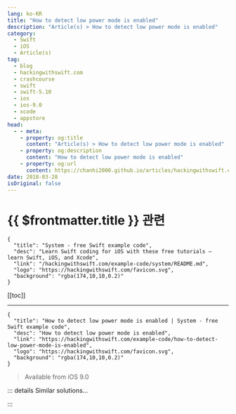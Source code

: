 ```yaml
---
lang: ko-KR
title: "How to detect low power mode is enabled"
description: "Article(s) > How to detect low power mode is enabled"
category:
  - Swift
  - iOS
  - Article(s)
tag: 
  - blog
  - hackingwithswift.com
  - crashcourse
  - swift
  - swift-5.10
  - ios
  - ios-9.0
  - xcode
  - appstore
head:
  - - meta:
    - property: og:title
      content: "Article(s) > How to detect low power mode is enabled"
    - property: og:description
      content: "How to detect low power mode is enabled"
    - property: og:url
      content: https://chanhi2000.github.io/articles/hackingwithswift.com/example-code/how-to-detect-low-power-mode-is-enabled.html
date: 2018-03-28
isOriginal: false
---
```


# {{ $frontmatter.title }} 관련

```component VPCard
{
  "title": "System - free Swift example code",
  "desc": "Learn Swift coding for iOS with these free tutorials – learn Swift, iOS, and Xcode",
  "link": "/hackingwithswift.com/example-code/system/README.md",
  "logo": "https://hackingwithswift.com/favicon.svg",
  "background": "rgba(174,10,10,0.2)"
}
```

[[toc]]

---

```component VPCard
{
  "title": "How to detect low power mode is enabled | System - free Swift example code",
  "desc": "How to detect low power mode is enabled",
  "link": "https://hackingwithswift.com/example-code/how-to-detect-low-power-mode-is-enabled",
  "logo": "https://hackingwithswift.com/favicon.svg",
  "background": "rgba(174,10,10,0.2)"
}
```

> Available from iOS 9.0

<!-- TODO: 작성 -->

<!-- 
When a user has enabled low-power mode you probably want to avoid doing CPU-intensive work: not only is the system less able to give you resources, but you always want to respect the user's wishes and help their battery last as long as possible.

There are two ways of checking for low-power mode: you can read a property whenever you need it, or register for a notification. First, here's an example with the property:

```swift
func doComplicatedWork() {
    guard ProcessInfo.processInfo.isLowPowerModeEnabled == false else { return }

    // continue doing complicated work here
}
```

You can also register to be notified when the lower power mode state changes, like this:

```swift
NotificationCenter.default.addObserver(self, selector: #selector(powerStateChanged), name: Notification.Name.NSProcessInfoPowerStateDidChange, object: nil)
```

When that method is triggered, you can check the new value of `isLowPowerModeEnabled` to see what state the device is in:

```swift
@objc func powerStateChanged(_ notification: Notification) {
    let lowerPowerEnabled = ProcessInfo.processInfo.isLowPowerModeEnabled
    // take appropriate action
}
```

-->

::: details Similar solutions…

<!--
/example-code/networking/how-to-support-low-data-mode-networking-using-allowsconstrainednetworkaccess">How to support low data mode networking using allowsConstrainedNetworkAccess 
/example-code/uikit/how-to-let-users-tap-on-a-uitableviewcell-while-editing-is-enabled">How to let users tap on a UITableViewCell while editing is enabled 
/example-code/uikit/how-to-check-whether-users-have-enabled-the-reduced-motion-setting">How to check whether users have enabled the reduced motion setting 
/quick-start/swiftui/how-to-detect-dark-mode">How to detect dark mode 
/example-code/uikit/how-to-detect-dark-mode-in-ios">How to detect dark mode in iOS</a>
-->

:::

